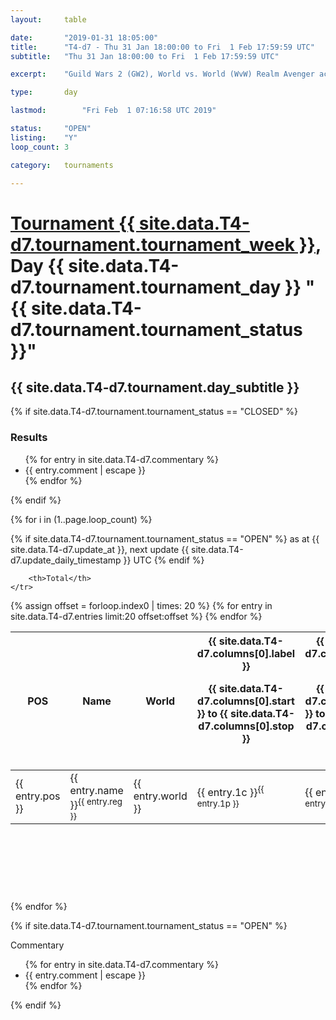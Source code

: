 ```yaml
---
layout: 	table

date: 		"2019-01-31 18:05:00"
title: 		"T4-d7 - Thu 31 Jan 18:00:00 to Fri  1 Feb 17:59:59 UTC"
subtitle: 	"Thu 31 Jan 18:00:00 to Fri  1 Feb 17:59:59 UTC"

excerpt:    "Guild Wars 2 (GW2), World vs. World (WvW) Realm Avenger achivement Tournament. \"Every Kill Counts\""

type:       day

lastmod: 		"Fri Feb  1 07:16:58 UTC 2019"

status:     "OPEN"
listing:    "Y"
loop_count: 3

category: 	tournaments

---
```

<div class="table_header">
    <h1><a href="{{ site.data.T4-d7.tournament.week_url }}">Tournament {{ site.data.T4-d7.tournament.tournament_week }}</a>, Day {{ site.data.T4-d7.tournament.tournament_day }} "{{ site.data.T4-d7.tournament.tournament_status }}"</h1>
    <h2>{{ site.data.T4-d7.tournament.day_subtitle }}</h2> 
</div>

{% if site.data.T4-d7.tournament.tournament_status == "CLOSED" %} 
<div class="commentary">
  <h3>Results</h3>
  <ul>
    {% for entry in site.data.T4-d7.commentary %}
    <li class="commentary_list">{{ entry.comment | escape }}</li>
    {% endfor %}
  </ul>
</div>
{% endif %}


{% for i in (1..page.loop_count) %}

{% if site.data.T4-d7.tournament.tournament_status == "OPEN" %} 
<span class="table_nextupdate">as at {{ site.data.T4-d7.update_at }}, next update {{ site.data.T4-d7.update_daily_timestamp }} UTC</span> 
{% endif %}

<table class="day_table">
  <colgroup>
    <col style="width:18px">
    <col style="width:55px">
    <col style="width:55px">
    <col style="width:12px">
    <col style="width:12px">
    <col style="width:12px">
    <col style="width:12px">
    <col style="width:12px">
    <col style="width:12px">
    <col style="width:12px">
    <col style="width:12px">
    <col style="width:12px">
    <col style="width:12px">
    <col style="width:12px">
    <col style="width:12px">
    <col style="width:12px">
    <col style="width:12px">
    <col style="width:12px">
    <col style="width:12px">
    <col style="width:12px">
    <col style="width:12px">
    <col style="width:12px">
    <col style="width:12px">
    <col style="width:12px">
    <col style="width:12px">
    <col style="width:12px">
    <col style="width:12px">
    <col style="width:18px">
  </colgroup>  
  <thead>
    <tr>
        <th>POS</th>
        <th class="AlignLeft">Name</th>
        <th class="AlignLeft">World</th>

<th><div class="label">{{ site.data.T4-d7.columns[0].label }}<p class="onhover">{{ site.data.T4-d7.columns[0].start }} to {{ site.data.T4-d7.columns[0].stop }}</p></div>​</th>
<th><div class="label">{{ site.data.T4-d7.columns[1].label }}<p class="onhover">{{ site.data.T4-d7.columns[1].start }} to {{ site.data.T4-d7.columns[1].stop }}</p></div>​</th>
<th><div class="label">{{ site.data.T4-d7.columns[2].label }}<p class="onhover">{{ site.data.T4-d7.columns[2].start }} to {{ site.data.T4-d7.columns[2].stop }}</p></div>​</th>
<th><div class="label">{{ site.data.T4-d7.columns[3].label }}<p class="onhover">{{ site.data.T4-d7.columns[3].start }} to {{ site.data.T4-d7.columns[3].stop }}</p></div>​</th>
<th><div class="label">{{ site.data.T4-d7.columns[4].label }}<p class="onhover">{{ site.data.T4-d7.columns[4].start }} to {{ site.data.T4-d7.columns[4].stop }}</p></div>​</th>
<th><div class="label">{{ site.data.T4-d7.columns[5].label }}<p class="onhover">{{ site.data.T4-d7.columns[5].start }} to {{ site.data.T4-d7.columns[5].stop }}</p></div>​</th>
<th><div class="label">{{ site.data.T4-d7.columns[6].label }}<p class="onhover">{{ site.data.T4-d7.columns[6].start }} to {{ site.data.T4-d7.columns[6].stop }}</p></div>​</th>
<th><div class="label">{{ site.data.T4-d7.columns[7].label }}<p class="onhover">{{ site.data.T4-d7.columns[7].start }} to {{ site.data.T4-d7.columns[7].stop }}</p></div>​</th>
<th><div class="label">{{ site.data.T4-d7.columns[8].label }}<p class="onhover">{{ site.data.T4-d7.columns[8].start }} to {{ site.data.T4-d7.columns[8].stop }}</p></div>​</th>
<th><div class="label">{{ site.data.T4-d7.columns[9].label }}<p class="onhover">{{ site.data.T4-d7.columns[9].start }} to {{ site.data.T4-d7.columns[9].stop }}</p></div>​</th>
<th><div class="label">{{ site.data.T4-d7.columns[10].label }}<p class="onhover">{{ site.data.T4-d7.columns[10].start }} to {{ site.data.T4-d7.columns[10].stop }}</p></div>​</th>

<th><div class="label">{{ site.data.T4-d7.columns[11].label }}<p class="onhover">{{ site.data.T4-d7.columns[11].start }} to {{ site.data.T4-d7.columns[11].stop }}</p></div>​</th>
<th><div class="label">{{ site.data.T4-d7.columns[12].label }}<p class="onhover">{{ site.data.T4-d7.columns[12].start }} to {{ site.data.T4-d7.columns[12].stop }}</p></div>​</th>
<th><div class="label">{{ site.data.T4-d7.columns[13].label }}<p class="onhover">{{ site.data.T4-d7.columns[13].start }} to {{ site.data.T4-d7.columns[13].stop }}</p></div>​</th>
<th><div class="label">{{ site.data.T4-d7.columns[14].label }}<p class="onhover">{{ site.data.T4-d7.columns[14].start }} to {{ site.data.T4-d7.columns[14].stop }}</p></div>​</th>
<th><div class="label">{{ site.data.T4-d7.columns[15].label }}<p class="onhover">{{ site.data.T4-d7.columns[15].start }} to {{ site.data.T4-d7.columns[15].stop }}</p></div>​</th>
<th><div class="label">{{ site.data.T4-d7.columns[16].label }}<p class="onhover">{{ site.data.T4-d7.columns[16].start }} to {{ site.data.T4-d7.columns[16].stop }}</p></div>​</th>
<th><div class="label">{{ site.data.T4-d7.columns[17].label }}<p class="onhover">{{ site.data.T4-d7.columns[17].start }} to {{ site.data.T4-d7.columns[17].stop }}</p></div>​</th>
<th><div class="label">{{ site.data.T4-d7.columns[18].label }}<p class="onhover">{{ site.data.T4-d7.columns[18].start }} to {{ site.data.T4-d7.columns[18].stop }}</p></div>​</th>
<th><div class="label">{{ site.data.T4-d7.columns[19].label }}<p class="onhover">{{ site.data.T4-d7.columns[19].start }} to {{ site.data.T4-d7.columns[19].stop }}</p></div>​</th>
<th><div class="label">{{ site.data.T4-d7.columns[20].label }}<p class="onhover">{{ site.data.T4-d7.columns[20].start }} to {{ site.data.T4-d7.columns[20].stop }}</p></div>​</th>

<th><div class="label">{{ site.data.T4-d7.columns[21].label }}<p class="onhover">{{ site.data.T4-d7.columns[21].start }} to {{ site.data.T4-d7.columns[21].stop }}</p></div>​</th>
<th><div class="label">{{ site.data.T4-d7.columns[22].label }}<p class="onhover">{{ site.data.T4-d7.columns[22].start }} to {{ site.data.T4-d7.columns[22].stop }}</p></div>​</th>
<th><div class="label">{{ site.data.T4-d7.columns[23].label }}<p class="onhover">{{ site.data.T4-d7.columns[23].start }} to {{ site.data.T4-d7.columns[23].stop }}</p></div>​</th>

        <th>Total</th>
    </tr>
  </thead>
  {% assign offset = forloop.index0 | times: 20 %}
<tbody>
{% for entry in site.data.T4-d7.entries limit:20 offset:offset %}
  <tr>
    <td class="pl{{ entry.pos }}">{{ entry.pos }}</td>
    <td class="AlignLeft">{{ entry.name }}<sup>{{ entry.reg }}</sup></td>
    <td class="AlignLeft">{{ entry.world }}</td>
    <td class="pl{{ entry.1p }}">{{ entry.1c }}<sup>{{ entry.1p }}</sup></td>
    <td class="pl{{ entry.2p }}">{{ entry.2c }}<sup>{{ entry.2p }}</sup></td>
    <td class="pl{{ entry.3p }}">{{ entry.3c }}<sup>{{ entry.3p }}</sup></td>
    <td class="pl{{ entry.4p }}">{{ entry.4c }}<sup>{{ entry.4p }}</sup></td>
    <td class="pl{{ entry.5p }}">{{ entry.5c }}<sup>{{ entry.5p }}</sup></td>
    <td class="pl{{ entry.6p }}">{{ entry.6c }}<sup>{{ entry.6p }}</sup></td>
    <td class="pl{{ entry.7p }}">{{ entry.7c }}<sup>{{ entry.7p }}</sup></td>
    <td class="pl{{ entry.8p }}">{{ entry.8c }}<sup>{{ entry.8p }}</sup></td>
    <td class="pl{{ entry.9p }}">{{ entry.9c }}<sup>{{ entry.9p }}</sup></td>
    <td class="pl{{ entry.10p }}">{{ entry.10c }}<sup>{{ entry.10p }}</sup></td>
    <td class="pl{{ entry.11p }}">{{ entry.11c }}<sup>{{ entry.11p }}</sup></td>
    <td class="pl{{ entry.12p }}">{{ entry.12c }}<sup>{{ entry.12p }}</sup></td>
    <td class="pl{{ entry.13p }}">{{ entry.13c }}<sup>{{ entry.13p }}</sup></td>
    <td class="pl{{ entry.14p }}">{{ entry.14c }}<sup>{{ entry.14p }}</sup></td>
    <td class="pl{{ entry.15p }}">{{ entry.15c }}<sup>{{ entry.15p }}</sup></td>
    <td class="pl{{ entry.16p }}">{{ entry.16c }}<sup>{{ entry.16p }}</sup></td>
    <td class="pl{{ entry.17p }}">{{ entry.17c }}<sup>{{ entry.17p }}</sup></td>
    <td class="pl{{ entry.18p }}">{{ entry.18c }}<sup>{{ entry.18p }}</sup></td>
    <td class="pl{{ entry.19p }}">{{ entry.19c }}<sup>{{ entry.19p }}</sup></td>
    <td class="pl{{ entry.20p }}">{{ entry.20c }}<sup>{{ entry.20p }}</sup></td>
    <td class="pl{{ entry.21p }}">{{ entry.21c }}<sup>{{ entry.21p }}</sup></td>
    <td class="pl{{ entry.22p }}">{{ entry.22c }}<sup>{{ entry.22p }}</sup></td>
    <td class="pl{{ entry.23p }}">{{ entry.23c }}<sup>{{ entry.23p }}</sup></td>
    <td class="pl{{ entry.24p }}">{{ entry.24c }}<sup>{{ entry.24p }}</sup></td>
    <td>{{ entry.total }}</td>
  </tr>
{% endfor %}  
</tbody>
</table>
<div class="leaderboard">
  <script async src="//pagead2.googlesyndication.com/pagead/js/adsbygoogle.js"></script>
  <!-- 728x90 -->
  <ins class="adsbygoogle"
       style="display:inline-block;width:728px;height:90px"
       data-ad-client="ca-pub-3274917281288240"
       data-ad-slot="3870538733"></ins>
  <script>
  (adsbygoogle = window.adsbygoogle || []).push({});
  </script>    
</div>
<br />
{% endfor %}

{% if site.data.T4-d7.tournament.tournament_status == "OPEN" %} 
<div class="commentary">
  <span class="commentary_title">Commentary</span>
  <ul>
    {% for entry in site.data.T4-d7.commentary %}
    <li class="commentary_list">{{ entry.comment | escape }}</li>
    {% endfor %}
  </ul>
</div>
{% endif %}


